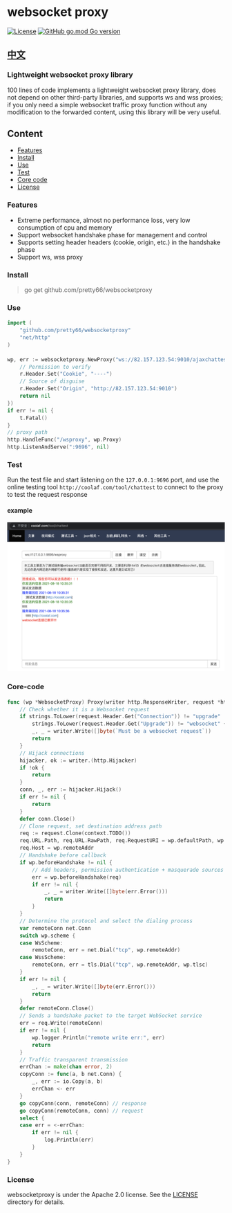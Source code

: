 # websocket proxy
[![License](https://img.shields.io/badge/License-Apache%202.0-blue.svg)](https://opensource.org/licenses/Apache-2.0) [![GitHub go.mod Go version](https://img.shields.io/github/go-mod/go-version/pretty66/websocketproxy)](https://github.com/pretty66/websocketproxy/blob/master/go.mod)

## [中文](./README_ZH.md)

### Lightweight websocket proxy library
100 lines of code implements a lightweight websocket proxy library, does not depend on other third-party libraries, and supports ws and wss proxies; if you only need a simple websocket traffic proxy function without any modification to the forwarded content, using this library will be very useful.

## Content
- [Features](#Features)
- [Install](#Install)
- [Use](#Use)
- [Test](#Test)
- [Core code](#Core-code)
- [License](#License)

### Features
- Extreme performance, almost no performance loss, very low consumption of cpu and memory
- Support websocket handshake phase for management and control
- Supports setting header headers (cookie, origin, etc.) in the handshake phase
- Support ws, wss proxy

### Install
> go get github.com/pretty66/websocketproxy

### Use
```go
import (
    "github.com/pretty66/websocketproxy"
    "net/http"
)

wp, err := websocketproxy.NewProxy("ws://82.157.123.54:9010/ajaxchattest", func(r *http.Request) error {
    // Permission to verify
    r.Header.Set("Cookie", "----")
    // Source of disguise
    r.Header.Set("Origin", "http://82.157.123.54:9010")
    return nil
})
if err != nil {
    t.Fatal()
}
// proxy path
http.HandleFunc("/wsproxy", wp.Proxy)
http.ListenAndServe(":9696", nil)
```

### Test
Run the test file and start listening on the `127.0.0.1:9696` port, and use the online testing tool `http://coolaf.com/tool/chattest` to connect to the proxy to test the request response

#### example
![example](ws_test.png)



### Core-code
```go
func (wp *WebsocketProxy) Proxy(writer http.ResponseWriter, request *http.Request) {
    // Check whether it is a Websocket request
	if strings.ToLower(request.Header.Get("Connection")) != "upgrade" ||
		strings.ToLower(request.Header.Get("Upgrade")) != "websocket" {
		_, _ = writer.Write([]byte(`Must be a websocket request`))
		return
	}
    // Hijack connections
	hijacker, ok := writer.(http.Hijacker)
	if !ok {
		return
	}
	conn, _, err := hijacker.Hijack()
	if err != nil {
		return
	}
	defer conn.Close()
    // Clone request, set destination address path
	req := request.Clone(context.TODO())
	req.URL.Path, req.URL.RawPath, req.RequestURI = wp.defaultPath, wp.defaultPath, wp.defaultPath
	req.Host = wp.remoteAddr
    // Handshake before callback
	if wp.beforeHandshake != nil {
		// Add headers, permission authentication + masquerade sources
		err = wp.beforeHandshake(req)
		if err != nil {
			_, _ = writer.Write([]byte(err.Error()))
			return
		}
	}
    // Determine the protocol and select the dialing process
	var remoteConn net.Conn
	switch wp.scheme {
	case WsScheme:
		remoteConn, err = net.Dial("tcp", wp.remoteAddr)
	case WssScheme:
		remoteConn, err = tls.Dial("tcp", wp.remoteAddr, wp.tlsc)
	}
	if err != nil {
		_, _ = writer.Write([]byte(err.Error()))
		return
	}
	defer remoteConn.Close()
	// Sends a handshake packet to the target WebSocket service
	err = req.Write(remoteConn)
	if err != nil {
		wp.logger.Println("remote write err:", err)
		return
	}
    // Traffic transparent transmission
	errChan := make(chan error, 2)
	copyConn := func(a, b net.Conn) {
		_, err := io.Copy(a, b)
		errChan <- err
	}
	go copyConn(conn, remoteConn) // response
	go copyConn(remoteConn, conn) // request
	select {
	case err = <-errChan:
		if err != nil {
			log.Println(err)
		}
	}
}
```

### License
websocketproxy is under the Apache 2.0 license. See the [LICENSE](./LICENSE) directory for details.
